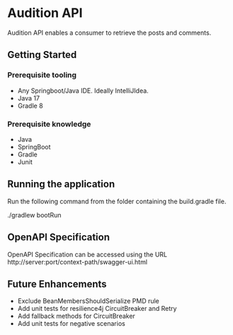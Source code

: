 # Audition API

Audition API enables a consumer to retrieve the posts and comments.

## Getting Started

### Prerequisite tooling

- Any Springboot/Java IDE. Ideally IntelliJIdea.
- Java 17
- Gradle 8
  
### Prerequisite knowledge

- Java
- SpringBoot
- Gradle
- Junit

## Running the application

Run the following command from the folder containing the build.gradle file.

./gradlew bootRun

## OpenAPI Specification

OpenAPI Specification can be accessed using the URL http://server:port/context-path/swagger-ui.html

## Future Enhancements

- Exclude BeanMembersShouldSerialize PMD rule
- Add unit tests for resilience4j CircuitBreaker and Retry
- Add fallback methods for CircuitBreaker
- Add unit tests for negative scenarios




